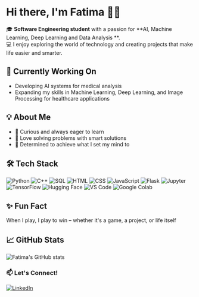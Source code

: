 # Hi there, I'm Fatima 👋✨

🎓 **Software Engineering student** with a passion for **AI, Machine Learning, Deep Learning and Data Analysis **.  
💻 I enjoy exploring the world of technology and creating projects that make life easier and smarter.

## 🚀 **Currently Working On**
- Developing AI systems for medical analysis
- Expanding my skills in Machine Learning, Deep Learning, and Image Processing for healthcare applications

## 💡 **About Me**
- 🧠 Curious and always eager to learn
- 🎯 Love solving problems with smart solutions
- 💪 Determined to achieve what I set my mind to

## 🛠️ **Tech Stack**

![Python](https://img.shields.io/badge/-Python-3776AB?style=flat&logo=python&logoColor=white)
![C++](https://img.shields.io/badge/-C++-00599C?style=flat&logo=c%2B%2B&logoColor=white)
![SQL](https://img.shields.io/badge/-SQL-4479A1?style=flat&logo=mysql&logoColor=white)
![HTML](https://img.shields.io/badge/-HTML5-E34F26?style=flat&logo=html5&logoColor=white)
![CSS](https://img.shields.io/badge/-CSS3-1572B6?style=flat&logo=css3&logoColor=white)
![JavaScript](https://img.shields.io/badge/-JavaScript-F7DF1E?style=flat&logo=javascript&logoColor=black)
![Flask](https://img.shields.io/badge/-Flask-000000?style=flat&logo=flask&logoColor=white)
![Jupyter](https://img.shields.io/badge/-Jupyter-F37626?style=flat&logo=jupyter&logoColor=white)
![TensorFlow](https://img.shields.io/badge/-TensorFlow-FF6F00?style=flat&logo=tensorflow&logoColor=white)
![Hugging Face](https://img.shields.io/badge/-HuggingFace-FFD21F?style=flat&logo=huggingface&logoColor=black)
![VS Code](https://img.shields.io/badge/-VS%20Code-007ACC?style=flat&logo=visual-studio-code&logoColor=white)
![Google Colab](https://img.shields.io/badge/-Google%20Colab-F9AB00?style=flat&logo=google-colab&logoColor=white)

## ✨ **Fun Fact**
When I play, I play to win – whether it's a game, a project, or life itself

## 📈 **GitHub Stats**

![Fatima's GitHub stats](https://github-readme-stats.vercel.app/api?username=FatimaNsrn&show_icons=true&hide=prs,issues,contribs&theme=default)


### 📫 **Let's Connect!**
[![LinkedIn](https://img.shields.io/badge/-LinkedIn-0A66C2?style=flat&logo=linkedin&logoColor=white)](https://www.linkedin.com/in/fatemeh-nasirian/)

